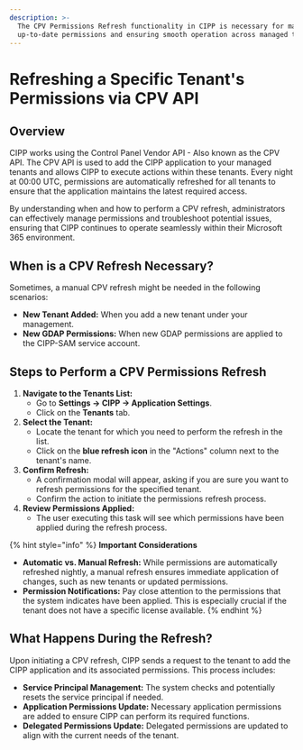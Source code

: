 ```yaml
---
description: >-
  The CPV Permissions Refresh functionality in CIPP is necessary for maintaining
  up-to-date permissions and ensuring smooth operation across managed tenants.
---
```


# Refreshing a Specific Tenant's Permissions via CPV API

## Overview

CIPP works using the Control Panel Vendor API - Also known as the CPV API. The CPV API is used to add the CIPP application to your managed tenants and allows CIPP to execute actions within these tenants. Every night at 00:00 UTC, permissions are automatically refreshed for all tenants to ensure that the application maintains the latest required access.

By understanding when and how to perform a CPV refresh, administrators can effectively manage permissions and troubleshoot potential issues, ensuring that CIPP continues to operate seamlessly within their Microsoft 365 environment.

## When is a CPV Refresh Necessary?

Sometimes, a manual CPV refresh might be needed in the following scenarios:

* **New Tenant Added:** When you add a new tenant under your management.
* **New GDAP Permissions:** When new GDAP permissions are applied to the CIPP-SAM service account.

## Steps to Perform a CPV Permissions Refresh

1. **Navigate to the Tenants List:**
   * Go to **Settings -> CIPP -> Application Settings**.
   * Click on the **Tenants** tab.
2. **Select the Tenant:**
   * Locate the tenant for which you need to perform the refresh in the list.
   * Click on the **blue refresh icon** in the "Actions" column next to the tenant's name.
3. **Confirm Refresh:**
   * A confirmation modal will appear, asking if you are sure you want to refresh permissions for the specified tenant.
   * Confirm the action to initiate the permissions refresh process.
4. **Review Permissions Applied:**
   * The user executing this task will see which permissions have been applied during the refresh process.

{% hint style="info" %}
**Important Considerations**

* **Automatic vs. Manual Refresh:** While permissions are automatically refreshed nightly, a manual refresh ensures immediate application of changes, such as new tenants or updated permissions.
* **Permission Notifications:** Pay close attention to the permissions that the system indicates have been applied. This is especially crucial if the tenant does not have a specific license available.
{% endhint %}

## What Happens During the Refresh?

Upon initiating a CPV refresh, CIPP sends a request to the tenant to add the CIPP application and its associated permissions. This process includes:

* **Service Principal Management:** The system checks and potentially resets the service principal if needed.
* **Application Permissions Update:** Necessary application permissions are added to ensure CIPP can perform its required functions.
* **Delegated Permissions Update:** Delegated permissions are updated to align with the current needs of the tenant.
